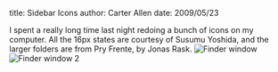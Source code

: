 title: Sidebar Icons
author: Carter Allen
date: 2009/05/23



I spent a really long time last night redoing a bunch of icons on my computer. All the 16px states are courtesy of Susumu Yoshida, and the larger folders are from Pry Frente, by Jonas Rask.
<img src="http://www.opt-6.com/grabup/861e22b492b877bb969bff36faf6b4ff.png" alt="Finder window" />
<img src="http://www.opt-6.com/grabup/000f2375e894fa57ce8f72af04224b2a.png" alt="Finder window 2" />
